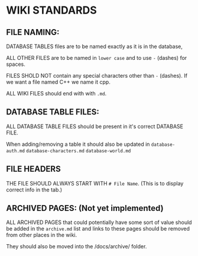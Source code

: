# WIKI STANDARDS

## FILE NAMING:

DATABASE TABLES files are to be named exactly as it is in the database,

ALL OTHER FILES are to be named in `lower case` and to use `-` (dashes) for spaces.

FILES SHOLD NOT contain any special characters other than `-` (dashes). If we want a file named C++ we name it cpp.

ALL WIKI FILES should end with with `.md`.

## DATABASE TABLE FILES:

ALL DATABASE TABLE FILES should be present in it's correct DATABASE FILE.

When adding/removing a table it should also be updated in `database-auth.md` `database-characters.md` `database-world.md`

## FILE HEADERS

THE FILE  SHOULD ALWAYS START WITH `# File Name`. (This is to display correct info in the tab.)

## ARCHIVED PAGES: (Not yet implemented)

ALL ARCHIVED PAGES that could potentially have some sort of value should be added in the `archive.md` list and links to these pages should be removed from other places in the wiki.

They should also be moved into the /docs/archive/ folder.
